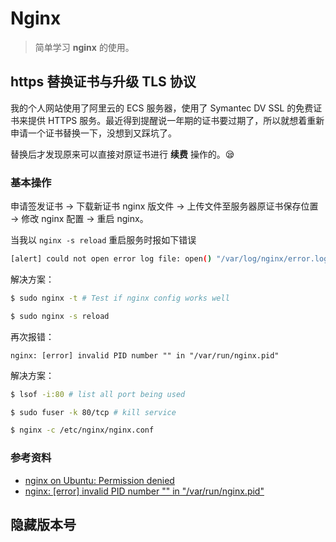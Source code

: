 # Nginx

> 简单学习 **nginx** 的使用。

## https 替换证书与升级 TLS 协议

我的个人网站使用了阿里云的 ECS 服务器，使用了 Symantec DV SSL 的免费证书来提供 HTTPS 服务。最近得到提醒说一年期的证书要过期了，所以就想着重新申请一个证书替换一下，没想到又踩坑了。

替换后才发现原来可以直接对原证书进行 **续费** 操作的。😪

### 基本操作

申请签发证书 → 下载新证书 nginx 版文件 → 上传文件至服务器原证书保存位置 → 修改 nginx 配置 → 重启 nginx。

当我以 `nginx -s reload` 重启服务时报如下错误

```bash
[alert] could not open error log file: open() "/var/log/nginx/error.log" failed (13: Permission denied)
```

解决方案：

```bash
$ sudo nginx -t # Test if nginx config works well

$ sudo nginx -s reload
```

再次报错：

```
nginx: [error] invalid PID number "" in "/var/run/nginx.pid"
```

解决方案：

```bash
$ lsof -i:80 # list all port being used

$ sudo fuser -k 80/tcp # kill service

$ nginx -c /etc/nginx/nginx.conf
```

### 参考资料

-   [nginx on Ubuntu: Permission denied](https://stackoverflow.com/questions/18714902/nginx-on-ubuntu-permission-denied?answertab=votes#tab-top)
-   [nginx: [error] invalid PID number "" in "/var/run/nginx.pid"](https://www.jianshu.com/p/376038b76221)

## 隐藏版本号

```

```
